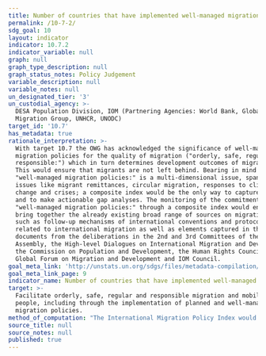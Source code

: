 ```yaml
---
title: Number of countries that have implemented well-managed migration policies
permalink: /10-7-2/
sdg_goal: 10
layout: indicator
indicator: 10.7.2
indicator_variable: null
graph: null
graph_type_description: null
graph_status_notes: Policy Judgement
variable_description: null
variable_notes: null
un_designated_tier: '3'
un_custodial_agency: >-
  DESA Population Division, IOM (Partnering Agencies: World Bank, Global
  Migration Group, UNHCR, UNODC)
target_id: '10.7'
has_metadata: true
rationale_interpretation: >-
  With target 10.7 the OWG has acknowledged the significance of well-managed
  migration policies for the quality of migration ("orderly, safe, regular and
  responsible:") which in turn determines development outcomes of migration.
  This would ensure that migrants are not left behind. Bearing in mind that
  "well-managed migration policies:" is a multi-dimensional issue, spanning
  issues like migrant remittances, circular migration, responses to climate
  change and crises; a composite index would be the only way to capture progress
  and to make actionable gap analyses. The monitoring of the commitment to
  "well-managed migration policies:" through a composite index would enable to
  bring together the already existing broad range of sources on migration policy
  such as follow-up mechanisms of international conventions and protocols
  related to international migration as well as elements captured in the outcome
  documents from the deliberations in the 2nd and 3rd Committees of the General
  Assembly, the High-level Dialogues on International Migration and Development,
  the Commission on Population and Development, the Human Rights Council, the
  Global Forum on Migration and Development and IOM Council.
goal_meta_link: 'http://unstats.un.org/sdgs/files/metadata-compilation/Metadata-Goal-10.pdf'
goal_meta_link_page: 9
indicator_name: Number of countries that have implemented well-managed migration policies
target: >-
  Facilitate orderly, safe, regular and responsible migration and mobility of
  people, including through the implementation of planned and well-managed
  migration policies.
method_of_computation: "The International Migration Policy Index would track development and identify gaps through aggregation of reporting on migration policies relevant for the SDG framework. The aggregation of constituent items of \"well-managed migration policies\" will be based on existing regional and thematic migration policy indexes and state of the art methodology on conceptualizing and measuring migration policies (Bjerre et. al 2015). Current work points toward the index tracking status regarding the following migration policy strands: \tPromoting and protecting the human rights of migrants \tSupporting socio-economic outcome \tSupporting regulated mobility \tMobility dimensions of crisis \tPartnerships and cooperation Computation would be based on a three-tier-scale, e.g. 100 = comprehensive; 50 = elaborated; 0 = basic level of implementation; or 100 = 100%-90%; 50 = 89%-40%; 0 = 39% and below for proportion of coverage etc."
source_title: null
source_notes: null
published: true
---
```

